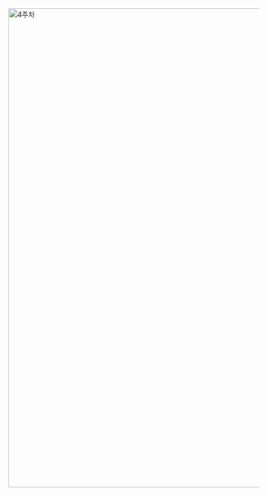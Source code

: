 <img width="960" alt="4주차" src="https://user-images.githubusercontent.com/81062189/126902014-de2445c0-1c30-46d3-b9cb-fc7720047469.png">
